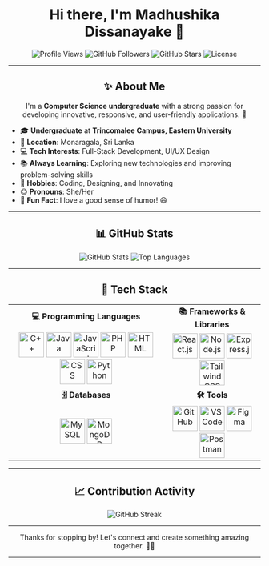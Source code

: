 <h1 align="center">Hi there, I'm Madhushika Dissanayake 👋</h1>

<p align="center">
  <img src="https://komarev.com/ghpvc/?username=madhushikadissanayake&color=brightgreen" alt="Profile Views" />
  <img src="https://img.shields.io/github/followers/madhushikadissanayake?label=Followers" alt="GitHub Followers" />
  <img src="https://img.shields.io/github/stars/madhushikadissanayake?label=Total%20Stars" alt="GitHub Stars" />
  <img src="https://img.shields.io/badge/License-MIT-brightgreen" alt="License" />
</p>

---

<h2 align="center">✨ About Me</h2>

<p align="center">
I'm a <b>Computer Science undergraduate</b> with a strong passion for developing innovative, responsive, and user-friendly applications. 🚀  
</p>

- 🎓 **Undergraduate** at **Trincomalee Campus, Eastern University**  
- 📍 **Location**: Monaragala, Sri Lanka  
- 💻 **Tech Interests**: Full-Stack Development, UI/UX Design 
- 📚 **Always Learning**: Exploring new technologies and improving problem-solving skills  
- 🎨 **Hobbies**: Coding, Designing, and Innovating  
- 😊 **Pronouns**: She/Her  
- 🎉 **Fun Fact**: I love a good sense of humor! 😄  

---

<h2 align="center">📊 GitHub Stats</h2>

<p align="center">
  <img src="https://github-readme-stats.vercel.app/api?username=madhushikadissanayake&show_icons=true&theme=dark" alt="GitHub Stats" />
  <img src="https://github-readme-stats.vercel.app/api/top-langs/?username=madhushikadissanayake&layout=compact&theme=dark" alt="Top Languages" />
</p>

---

<h2 align="center">🚀 Tech Stack</h2>

<table align="center">
  <tr>
    <td align="center"><strong>💻 Programming Languages</strong></td>
    <td align="center"><strong>📚 Frameworks & Libraries</strong></td>
  </tr>
  <tr>
    <td align="center">
      <img src="https://cdn.jsdelivr.net/gh/devicons/devicon/icons/cplusplus/cplusplus-original.svg" width="50" title="C++"/>
      <img src="https://cdn.jsdelivr.net/gh/devicons/devicon/icons/java/java-original.svg" width="50" title="Java"/>
      <img src="https://cdn.jsdelivr.net/gh/devicons/devicon/icons/javascript/javascript-original.svg" width="50" title="JavaScript"/>
      <img src="https://cdn.jsdelivr.net/gh/devicons/devicon/icons/php/php-original.svg" width="50" title="PHP"/>
      <img src="https://cdn.jsdelivr.net/gh/devicons/devicon/icons/html5/html5-original.svg" width="50" title="HTML"/>
      <img src="https://cdn.jsdelivr.net/gh/devicons/devicon/icons/css3/css3-original.svg" width="50" title="CSS"/>
      <img src="https://cdn.jsdelivr.net/gh/devicons/devicon/icons/python/python-original.svg" width="50" title="Python"/>
    </td>
    <td align="center">
      <img src="https://cdn.jsdelivr.net/gh/devicons/devicon/icons/react/react-original.svg" width="50" title="React.js"/>
      <img src="https://cdn.jsdelivr.net/gh/devicons/devicon/icons/nodejs/nodejs-original.svg" width="50" title="Node.js"/>
      <img src="https://cdn.jsdelivr.net/gh/devicons/devicon/icons/express/express-original.svg" width="50" title="Express.js"/>
      <img src="https://img.icons8.com/color/48/000000/tailwind_css.png" width="50" title="Tailwind CSS"/>
    </td>
  </tr>
  <tr>
    <td align="center"><strong>🗄️ Databases</strong></td>
    <td align="center"><strong>🛠️ Tools</strong></td>
  </tr>
  <tr>
    <td align="center">
      <img src="https://cdn.jsdelivr.net/gh/devicons/devicon/icons/mysql/mysql-original.svg" width="50" title="MySQL"/>
      <img src="https://cdn.jsdelivr.net/gh/devicons/devicon/icons/mongodb/mongodb-original.svg" width="50" title="MongoDB"/>
    </td>
    <td align="center">
      <img src="https://cdn.jsdelivr.net/gh/devicons/devicon/icons/github/github-original.svg" width="50" title="GitHub"/>
      <img src="https://cdn.jsdelivr.net/gh/devicons/devicon/icons/vscode/vscode-original.svg" width="50" title="VS Code"/>
      <img src="https://img.icons8.com/color/48/000000/figma.png" width="50" title="Figma"/>
      <img src="https://www.vectorlogo.zone/logos/getpostman/getpostman-icon.svg" width="50" title="Postman"/>
    </td>
  </tr>
</table>

---

<h2 align="center">📈 Contribution Activity</h2>

<p align="center">
  <img src="https://github-readme-streak-stats.herokuapp.com/?user=madhushikadissanayake&theme=dark" alt="GitHub Streak" />
</p>

---

<p align="center">
Thanks for stopping by! Let's connect and create something amazing together. 🚀✨  
</p>

---
